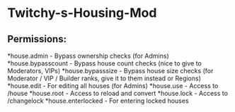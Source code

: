 Twitchy-s-Housing-Mod
=====================

Permissions:
------------
*house.admin - Bypass ownership checks (for Admins)
*house.bypasscount - Bypass house count checks (nice to give to Moderators, VIPs)
*house.bypasssize - Bypass house size checks (for Moderator / VIP / Builder ranks, give it to them instead or Regions)
*house.edit - For editing all houses (for Admins)
*house.use - Access to /house
*house.root - Access to reload and convert
*house.lock - Access to /changelock
*house.enterlocked - For entering locked houses
